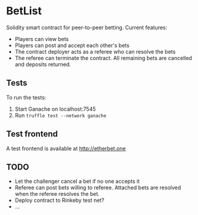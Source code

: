 # BetList

Solidity smart contract for peer-to-peer betting. Current features:

* Players can view bets
* Players can post and accept each other's bets
* The contract deployer acts as a referee who can resolve the bets
* The referee can terminate the contract. All remaining bets are cancelled and deposits returned.

## Tests

To run the tests:

1. Start Ganache on localhost:7545
2. Run `truffle test --network ganache`

## Test frontend

A test frontend is available at http://etherbet.one

## TODO

* Let the challenger cancel a bet if no one accepts it
* Referee can post bets willing to referee. Attached bets are resolved when the referee resolves the bet.
* Deploy contract to Rinkeby test net?
* ...

